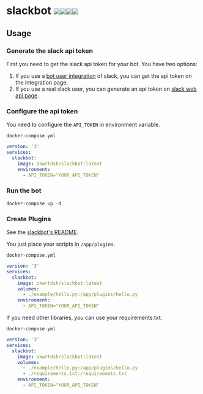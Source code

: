 # slackbot [![](https://img.shields.io/docker/stars/okwrtdsh/slackbot.svg)![](https://img.shields.io/docker/pulls/okwrtdsh/slackbot.svg)![](https://img.shields.io/docker/automated/okwrtdsh/slackbot.svg)![](https://img.shields.io/docker/build/okwrtdsh/slackbot.svg)](https://hub.docker.com/r/okwrtdsh/slackbot/)

## Usage

### Generate the slack api token

First you need to get the slack api token for your bot. You have two options:

1. If you use a [bot user integration](https://api.slack.com/bot-users) of slack, you can get the api token on the integration page.
2. If you use a real slack user, you can generate an api token on [slack web api page](https://api.slack.com/web).

### Configure the api token

You need to configure the `API_TOKEN` in environment variable.

`docker-compose.yml`

```yaml
version: '3'
services:
  slackbot:
    image: okwrtdsh/slackbot:latest
    environment:
      - API_TOKEN="YOUR_API_TOKEN"
```

### Run the bot

```
docker-compose up -d
```

### Create Plugins

See the [slackbot's README](https://github.com/lins05/slackbot/blob/develop/README.md#create-plugins).

You just place your scripts in `/app/plugins`.

`docker-compose.yml`

```yaml
version: '3'
services:
  slackbot:
    image: okwrtdsh/slackbot:latest
    volumes:
      - ./example/hello.py:/app/plugins/hello.py
    environment:
      - API_TOKEN="YOUR_API_TOKEN"
```

If you need other libraries, you can use your requirements.txt.

`docker-compose.yml`

```yaml
version: '3'
services:
  slackbot:
    image: okwrtdsh/slackbot:latest
    volumes:
      - ./example/hello.py:/app/plugins/hello.py
      - ./requirements.txt:/requirements.txt
    environment:
      - API_TOKEN="YOUR_API_TOKEN"
```
